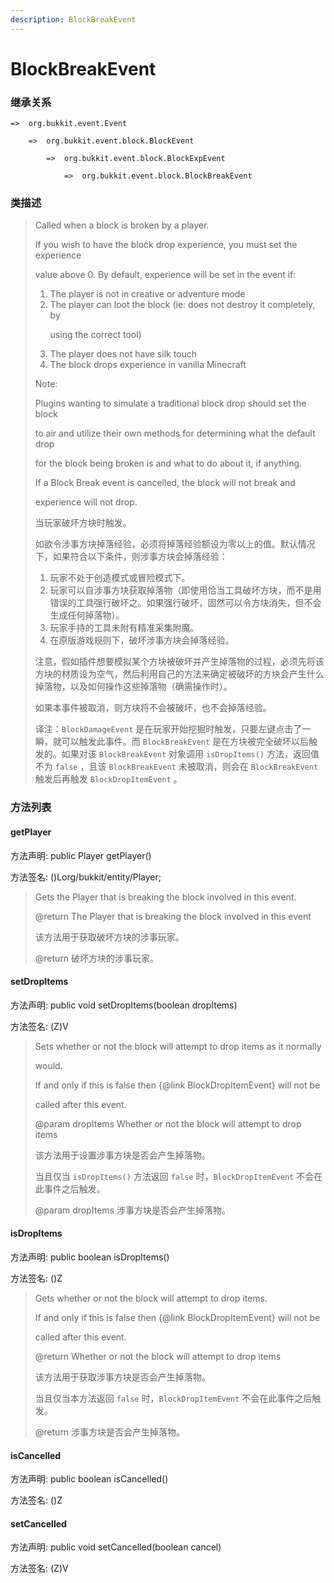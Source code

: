 ```yaml
---
description: BlockBreakEvent
---
```


# BlockBreakEvent

### 继承关系

    =>  org.bukkit.event.Event

        =>  org.bukkit.event.block.BlockEvent

            =>  org.bukkit.event.block.BlockExpEvent

                =>  org.bukkit.event.block.BlockBreakEvent

### 类描述

> Called when a block is broken by a player.
>
> If you wish to have the block drop experience, you must set the experience
>
> value above 0. By default, experience will be set in the event if:
>
> <ol>
>
> <li>The player is not in creative or adventure mode
>
> <li>The player can loot the block (ie: does not destroy it completely, by
>
> using the correct tool)
>
> <li>The player does not have silk touch
>
> <li>The block drops experience in vanilla Minecraft
>
> </ol>
>
> Note:
>
> Plugins wanting to simulate a traditional block drop should set the block
>
> to air and utilize their own methods for determining what the default drop
>
> for the block being broken is and what to do about it, if anything.
>
> If a Block Break event is cancelled, the block will not break and
>
> experience will not drop.
>
> 当玩家破坏方块时触发。
>
> 如欲令涉事方块掉落经验，必须将掉落经验额设为零以上的值。默认情况下，如果符合以下条件，则涉事方块会掉落经验：
>
> <ol>
>
> <li>玩家不处于创造模式或冒险模式下。
>
> <li>玩家可以自涉事方块获取掉落物（即使用恰当工具破坏方块，而不是用错误的工具强行破坏之。如果强行破坏，固然可以令方块消失，但不会生成任何掉落物）。
>
> <li>玩家手持的工具未附有精准采集附魔。
>
> <li>在原版游戏规则下，破坏涉事方块会掉落经验。
>
> </ol>
>
> 注意，假如插件想要模拟某个方块被破坏并产生掉落物的过程，必须先将该方块的材质设为空气，然后利用自己的方法来确定被破坏的方块会产生什么掉落物，以及如何操作这些掉落物（确需操作时）。
>
> 如果本事件被取消，则方块将不会被破坏，也不会掉落经验。
>
> 译注：`BlockDamageEvent` 是在玩家开始挖掘时触发，只要左键点击了一瞬，就可以触发此事件。而 `BlockBreakEvent` 是在方块被完全破坏以后触发的。如果对该 `BlockBreakEvent` 对象调用 `isDropItems()` 方法，返回值不为 `false` ，且该 `BlockBreakEvent` 未被取消，则会在 `BlockBreakEvent` 触发后再触发 `BlockDropItemEvent` 。

### 方法列表

#### getPlayer

方法声明: public Player getPlayer()

方法签名: ()Lorg/bukkit/entity/Player;

> Gets the Player that is breaking the block involved in this event.
>
> @return The Player that is breaking the block involved in this event
>
> 该方法用于获取破坏方块的涉事玩家。
>
> @return 破坏方块的涉事玩家。

#### setDropItems

方法声明: public void setDropItems(boolean dropItems)

方法签名: (Z)V

> Sets whether or not the block will attempt to drop items as it normally
>
> would.
>
> If and only if this is false then {@link BlockDropItemEvent} will not be
>
> called after this event.
>
> @param dropItems Whether or not the block will attempt to drop items
>
> 该方法用于设置涉事方块是否会产生掉落物。
>
> 当且仅当 `isDropItems()` 方法返回 `false` 时，`BlockDropItemEvent` 不会在此事件之后触发。
>
> @param dropItems 涉事方块是否会产生掉落物。

#### isDropItems

方法声明: public boolean isDropItems()

方法签名: ()Z

> Gets whether or not the block will attempt to drop items.
>
> If and only if this is false then {@link BlockDropItemEvent} will not be
>
> called after this event.
>
> @return Whether or not the block will attempt to drop items
>
> 该方法用于获取涉事方块是否会产生掉落物。
>
> 当且仅当本方法返回 `false` 时，`BlockDropItemEvent` 不会在此事件之后触发。
>
> @return 涉事方块是否会产生掉落物。

#### isCancelled

方法声明: public boolean isCancelled()

方法签名: ()Z

#### setCancelled

方法声明: public void setCancelled(boolean cancel)

方法签名: (Z)V